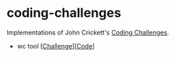 # coding-challenges

Implementations of John Crickett's [Coding Challenges](https://codingchallenges.fyi/challenges/intro/). 

* wc tool [[Challenge](https://codingchallenges.fyi/challenges/challenge-wc/)][[Code](ccwc)]